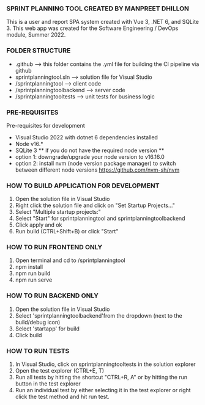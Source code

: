 ### SPRINT PLANNING TOOL CREATED BY MANPREET DHILLON

This is a user and report SPA system created with Vue 3, .NET 6, and SQLite 3.
This web app was created for the Software Engineering / DevOps module, Summer 2022.

### FOLDER STRUCTURE

-   .github --> this folder contains the .yml file for building the CI pipeline via github
-   sprintplanningtool.sln --> solution file for Visual Studio
-   /sprintplanningtool --> client code
-   /sprintplanningtoolbackend --> server code
-   /sprintplanningtooltests --> unit tests for business logic

### PRE-REQUISITES

Pre-requisites for development

-   Visual Studio 2022 with dotnet 6 dependencies installed
-   Node v16.\*
-   SQLite 3
    ** if you do not have the required node version **
-   option 1: downgrade/upgrade your node version to v16.16.0
-   option 2: install nvm (node version package manager) to switch between different node versions https://github.com/nvm-sh/nvm

### HOW TO BUILD APPLICATION FOR DEVELOPMENT

1. Open the solution file in Visual Studio
2. Right click the solution file and click on "Set Startup Projects..."
3. Select "Multiple startup projects:"
4. Select "Start" for sprintplanningtool and sprintplanningtoolbackend
5. Click apply and ok
6. Run build (CTRL+Shift+B) or click "Start"

### HOW TO RUN FRONTEND ONLY

1. Open terminal and cd to /sprintplanningtool
2. npm install
3. npm run build
4. npm run serve

### HOW TO RUN BACKEND ONLY

1. Open the solution file in Visual Studio
2. Select 'sprintplanningtoolbackend'from the dropdown (next to the build/debug icon)
3. Select 'startapp' for build
4. Click build

### HOW TO RUN TESTS

1. In Visual Studio, click on sprintplanningtooltests in the solution explorer
2. Open the test explorer (CTRL+E, T)
3. Run all tests by hitting the shortcut "CTRL+R, A" or by hitting the run button in the test explorer
4. Run an individual test by either selecting it in the test explorer or right click the test method and hit run test.
